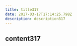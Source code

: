 ```yaml
---
title: title317
date: 2017-03-17T17:14:25.798Z
description: description317
---
```


## content317
  
